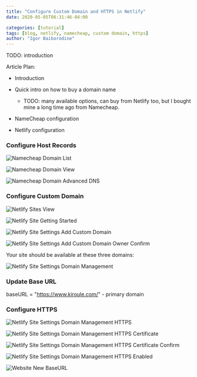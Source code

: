 ```yaml
---
title: "Configure Custom Domain and HTTPS in Netlify"
date: 2020-05-05T06:31:46-04:00

categories: [tutorial]
tags: [blog, netlify, namecheap, custom domain, https]
author: "Igor Baiborodine"
---
```


TODO: introduction

<!--more-->

Article Plan:

* Introduction
* Quick intro on how to buy a domain name
    * TODO: many available options, can buy from Netlify too, but I bought mine a long time ago from Namecheap.

* NameCheap configuration
* Netlify configuration

### Configure Host Records
![Namecheap Domain List](/img/content/article/configure-custom-domain-in-netlify/namecheap-domain-list.png)

![Namecheap Domain View](/img/content/article/configure-custom-domain-in-netlify/namecheap-domain-view.png)

![Namecheap Domain Advanced DNS](/img/content/article/configure-custom-domain-in-netlify/namecheap-domain-advanced-dns.png)

### Configure Custom Domain

![Netlify Sites View](/img/content/article/configure-custom-domain-in-netlify/netlify-sites-view.png)

![Netlify Site Getting Started](/img/content/article/configure-custom-domain-in-netlify/netlify-site-getting-started.png)

![Netlify Site Settings Add Custom Domain](/img/content/article/configure-custom-domain-in-netlify/netlify-site-settings-add-custom-domain.png)

![Netlify Site Settings Add Custom Domain Owner Confirm](/img/content/article/configure-custom-domain-in-netlify/netlify-site-settings-add-custom-domain-owner-confirm.png)

Your site should be available at these three domains:

![Netlify Site Settings Domain Management](/img/content/article/configure-custom-domain-in-netlify/netlify-site-settings-domain-management.png)

### Update Base URL
baseURL = "https://www.kiroule.com/" - primary domain

### Configure HTTPS

![Netlify Site Settings Domain Management HTTPS](/img/content/article/configure-custom-domain-in-netlify/netlify-site-settings-domain-management-https.png)

![Netlify Site Settings Domain Management HTTPS Certificate](/img/content/article/configure-custom-domain-in-netlify/netlify-site-settings-domain-management-https-certificate.png)

![Netlify Site Settings Domain Management HTTPS Certificate Confirm](/img/content/article/configure-custom-domain-in-netlify/netlify-site-settings-domain-management-https-certificate-confirm.png)

![Netlify Site Settings Domain Management HTTPS Enabled](/img/content/article/configure-custom-domain-in-netlify/netlify-site-settings-domain-management-https-enabled.png)

![Website New BaseURL](/img/content/article/configure-custom-domain-in-netlify/website-new-baseurl.png)





